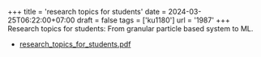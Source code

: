 +++
title = 'research topics for students'
date = 2024-03-25T06:22:00+07:00
draft = false
tags = ['ku1180']
url = '1987'
+++
Research topics for students: From granular particle based system to ML.
<!--more-->

+ [research_topics_for_students.pdf](https://osf.io/d8s6m)
